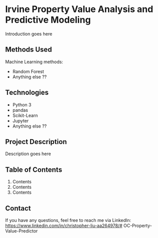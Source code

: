 # Irvine Property Value Analysis and Predictive Modeling

Introduction goes here


## Methods Used
Machine Learning methods:
* Random Forest
* Anything else ??


## Technologies
* Python 3
* pandas
* Scikit-Learn
* Jupyter
* Anything else ??


## Project Description

Description goes here


## Table of Contents
1. Contents
2. Contents
3. Contents


## Contact
If you have any questions, feel free to reach me via LinkedIn:
https://www.linkedin.com/in/christopher-liu-aa264978/# OC-Property-Value-Predictor
